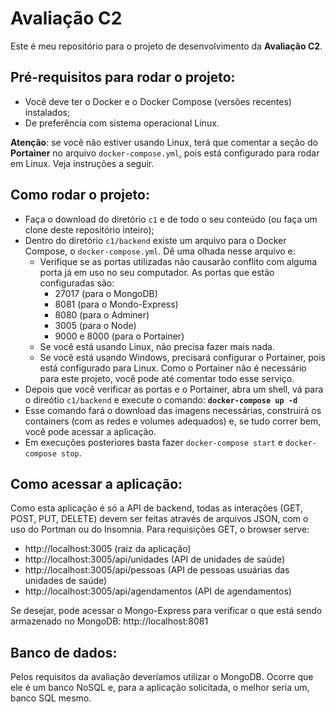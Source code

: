 # Avaliação C2

Este é meu repositório para o projeto de desenvolvimento da **Avaliação
C2**.

## Pré-requisitos para rodar o projeto:
- Você deve ter o Docker e o Docker Compose (versões recentes) instalados;
- De preferência com sistema operacional Linux.

**Atenção**: se você não estiver usando Linux, terá que comentar a seção
do **Portainer** no arquivo `docker-compose.yml`, pois está configurado
para rodar em Linux. Veja instruções a seguir.

## Como rodar o projeto:
- Faça o download do diretório `c1` e de todo o seu conteúdo (ou faça
  um clone deste repositório inteiro);
- Dentro do diretório `c1/backend` existe um arquivo para o Docker
  Compose, o `docker-compose.yml`. Dê uma olhada nesse arquivo e:
  - Verifique se as portas utilizadas não causarão conflito com
    alguma porta já em uso no seu computador. As portas que estão
    configuradas são:
    - 27017 (para o MongoDB)
    - 8081 (para o Mondo-Express)
    - 8080 (para o Adminer)
    - 3005 (para o Node)
    - 9000 e 8000 (para o Portainer)
  - Se você está usando Linux, não precisa fazer mais nada.
  - Se você está usando Windows, precisará configurar o
    Portainer, pois está configurado para Linux. Como o
    Portainer não é necessário para este projeto, você pode
    até comentar todo esse serviço.
- Depois que você verificar as portas e o Portainer, abra um shell,
  vá para o direótio `c1/backend` e execute o comando: **`docker-compose up -d`**
- Esse comando fará o download das imagens necessárias, construirá
  os containers (com as redes e volumes adequados) e, se tudo correr bem,
  você pode acessar a aplicação.
- Em execuções posteriores basta fazer `docker-compose start` e
  `docker-compose stop`.

## Como acessar a aplicação:
Como esta aplicação é só a API de backend, todas as interações (GET, POST, PUT, DELETE)
devem ser feitas através de arquivos JSON, com o uso do Portman ou do Insomnia.
Para requisições GET, o browser serve:

* http://localhost:3005 (raiz da aplicação)
* http://localhost:3005/api/unidades     (API de unidades de saúde)
* http://localhost:3005/api/pessoas      (API de pessoas usuárias das unidades de saúde)
* http://localhost:3005/api/agendamentos (API de agendamentos)

Se desejar, pode acessar o Mongo-Express para verificar o que está sendo
armazenado no MongoDB: http://localhost:8081

## Banco de dados:
Pelos requisitos da avaliação deveríamos utilizar o MongoDB. Ocorre que
ele é um banco NoSQL e, para a aplicação solicitada, o melhor seria
um, banco SQL mesmo.
